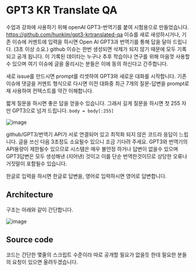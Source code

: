 # GPT3 KR Translate QA

수업과 강좌에 사용하기 위해 openAI GPT3-번역기를 붙여 시험용으로 만들었습니다. https://github.com/hunkim/gpt3-krtranslated-qa 이슈를 새로 새성하시거나, 기존 이슈에 커멘트에 입력을 하시면  Open AI GPT3과 번역기를 통해 답을 달아 드립니다. (3초 이상 소요.) github 이슈는 한번 생성되면 삭제가 되지 않기 때문에 모두 기록되고 공개 됩니다. 이 기록된 데이타는 누구나 추후 학습이나 연구를 위해 마음껏 사용할수 있으며 여기 이슈에 글을 올리시는 분들은 이에 동의 하신다고 간주합니다. 

새로 issue를 만드시면 prompt를 리셋하여 GPT3와 새로운 대화를 시작합니다. 기존 이슈에 댓글을 커멘트 형식으로 다시면 이전 대화중 최근 7개의 질문-답변을 prompt로 재 사용하여 컨텍스트를 약간 이해합니다. 

짧게 질문을 하시면 좋은 답을 얻을수 있습니다. 그래서 길게 질문을 하시면 첫 255 자만 GPT3으로 넘겨 드립니다. `body = body[:255]`
 
![image](https://user-images.githubusercontent.com/901975/115980243-b3dded80-a5bd-11eb-96c3-04876be8fea0.png)


github/GPT3/번역기 API가 서로 연결되어 있고 최적화 되지 않은 코드라 응답이 느립니다. 글을 쓰신 다음 3초정도 소요될수 있으니 조금 기다려 주세요. GPT3와 번역기의 API용량이 제한될수 있으므로 시스템은 매우 불안정 하거나 답변이 없을수 있으며 GPT3답변은 모두 생성해낸 (지어낸) 것이고 이를 단순 번역한것이므로 상당한 오류나 거짓말이 포함될수 있습니다. 

한글로 입력을 하시면 한글로 답변을, 영어로 입력하시면 영어로 답변합니다.

## Architecture
구조는 아래와 같이 간단합니다.

![image](https://user-images.githubusercontent.com/901975/115979941-78422400-a5bb-11eb-9850-aa9b42261e01.png)

## Source code
코드는 간단한 몇줄의 스크립트 수준이라 따로 공개할 필요가 없을듯 한데 필요한 분들의 요청이 있으면 올려두겠습니다.
